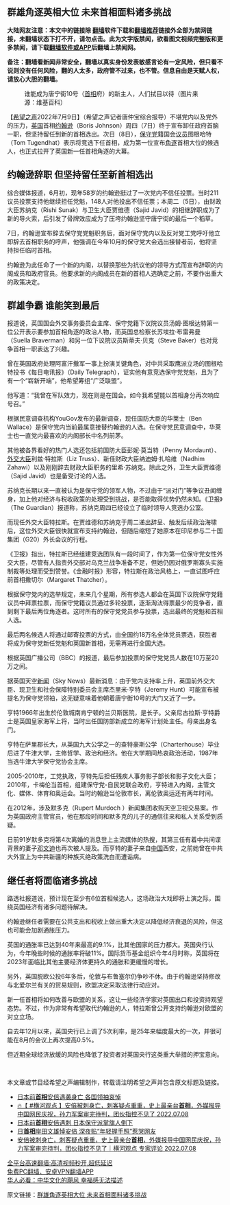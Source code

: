  <!-- 面包屑导航 --> <h2>群雄角逐英相大位 未来首相面料诸多挑战</h2> <p class="notice"><b>大陆网友注意：本文中的链接除 <a href="https://github.com/bannedbook/fanqiang" >翻墙</a>软件下载和<a href="https://github.com/killgcd/justmysocks/blob/master/README.md">翻墙推荐</a>链接外全部为禁网链接，未翻墙状态下打不开，请勿点击。此为文字版禁闻，欲看图文视频完整版和更多禁闻，请下载<a href="https://github.com/bannedbook/fanqiang">翻墙软件或APP</a>后翻墙上禁闻网。</p><p>备注：翻墙看新闻非常安全，翻墙以真实身份发表敏感言论有一定风险，但只看不说则没有任何风险，翻的人太多，政府管不过来，也不管。信息自由是天赋人权，请放心大胆的翻墙。</b></p>  <div class="entry"> <figure><figcaption>谁能成为唐宁街10号（<a href="https://www.bannedbook.org/bnews/tag/%e9%a6%96%e7%9b%b8/" class="st_tag internal_tag" rel="tag" title="标签 首相 下的日志">首相</a>府）的新主人，人们拭目以待（图片来源：维基百科）</figcaption></figure> <p>【<span class='wp_keywordlink_affiliate'><a href="https://www.soundofhope.org" title="希望之声" target="_blank">希望之声</a></span>2022年7月9日】（希望之声记者唐仲宝综合报导）不堪党内以及党外的压力，<a href="https://www.bannedbook.org/bnews/tag/%e8%8b%b1%e5%9b%bd/" class="st_tag internal_tag" rel="tag" title="标签 英国 下的日志">英国</a>首相<a href="https://www.bannedbook.org/bnews/tag/%e7%ba%a6%e7%bf%b0%e9%80%8a/" class="st_tag internal_tag" rel="tag" title="标签 约翰逊 下的日志">约翰逊</a>（Boris Johnson）周四（7日）终于宣布卸任政府首脑一职，但坚持留任到新的首相选出。次日（8日），<a href="https://www.bannedbook.org/bnews/tag/%e4%bf%9d%e5%ae%88%e5%85%9a/" class="st_tag internal_tag" rel="tag" title="标签 保守党 下的日志">保守党</a>籍国会<a href="https://www.bannedbook.org/bnews/tag/%e8%ae%ae%e5%91%98/" class="st_tag internal_tag" rel="tag" title="标签 议员 下的日志">议员</a>图根哈特（Tom Tugendhat）表示将竞选下任首相，成为第一位宣布<a href="https://www.bannedbook.org/bnews/tag/%E8%A7%92%E9%80%90/" class="st_tag internal_tag" rel="tag" title="标签 角逐 下的日志">角逐</a>首相大位的候选人，也正式拉开了英国新一任首相角逐的大幕。</p> <h2>约翰逊辞职 但坚持留任至新首相选出</h2> <p>综合媒体报道，6月初，现年58岁的约翰逊挺过了一次党内不信任投票。当时211议员投票支持他继续担任党魁，148人对他投出不信任票；本周二（5日），由财政大臣苏纳克（Rishi Sunak）与卫生大臣贾维德（Sajid Javid）的相继辞职成为了新的导火索，后引发了骨牌效应成为了压垮约翰逊坚守唐宁街的最后一个稻草。</p> <p>7日，约翰逊宣布辞去保守党党魁职务后，面对保守党内以及反对党工党呼吁他立即辞去首相职务的呼声，他强调在今年10月的保守党大会选出接替者前，他将坚持担任临时首相。</p> <p>约翰逊为此任命了一个新的内阁，以替换那些为抗议他的领导方式而宣布辞职的内阁成员和政府官员。他要求新的内阁成员在新的首相人选确定之前，不要作出重大的政策决定。</p> <h2>群雄争霸 谁能笑到最后</h2> <p>报道说，英国国会外交事务委员会主席、保守党籍下议院议员汤姆·图根达特第一位公开表示要参加首相角逐的政治人物，而英国总检察长苏埃拉·布雷弗曼（Suella Braverman）和另一位下议院议员斯蒂夫·贝克（Steve Baker）也对竞争首相一职表达了兴趣。</p> <p>曾在英国政府处理阿富汗撤军一事上扮演关键角色，对中共采取鹰派立场的图根哈特投书《每日电讯报》（Daily Telegraph），证实他有意竞选保守党党魁，且为了有一个“崭新开端”，他希望筹组“广泛联盟”。</p> <p>他写道：“我曾在军队效力，现在则是在国会。如今我希望能以首相身分再次响应号召。”</p> <p>根据民意调查机构YouGov发布的最新调查，现任国防大臣的华莱士（Ben Wallace）是保守党内当前最属意接替约翰逊的人选。在保守党民意调查中，华莱士也一直党内最喜欢的内阁部长中名列前茅。</p>  <p>其他被各界看好的热门人选还包括前国防大臣彭妮·莫当特（Penny Mordaunt）、<a href="https://www.bannedbook.org/bnews/tag/%E5%A4%96%E4%BA%A4%E5%A4%A7%E8%87%A3/" class="st_tag internal_tag" rel="tag" title="标签 外交大臣 下的日志">外交大臣</a>利兹·特拉斯（Liz Truss）、新任财政大臣纳迪姆·扎哈维（Nadhim Zahawi）以及刚刚辞去财政大臣职务的里希·苏纳克。除此之外，卫生大臣贾维德（Sajid Javid）也是备受讨论的人选。</p> <p>苏纳克长期以来一直被认为是保守党的领军人物，不过由于“派对门”等争议丑闻缠身，加上他对经济与税收政策的处理受到挑战，是否能取得优势仍然未知。《卫报》（The Guardian）报道称，苏纳克周四已经设立了临时领导人竞选办公室。</p> <p>而现任外交大臣特拉斯。在贾维德和苏纳克于周二递出辞呈、触发后续政治海啸后，这位外交大臣很快就宣布支持约翰逊，但随后缩短了她原本在印尼参与二十国集团（G20）外长会议的行程。</p> <p>《卫报》指出，特拉斯已经组建竞选团队有一段时间了，作为第一位保守党女性外交大臣，尽管有人指责外交部对乌克兰战争准备不足，但她仍因对俄罗斯寡头实施制裁等处理而受到赞誉。《金融时报》形容，特拉斯在政治风格上，一直试图呼应前首相撒切尔（Margaret Thatcher）。</p> <p>根据保守党内的选举规定，未来几个星期，所有参选人都会在英国下议院保守党籍议员中拜票拉票，而保守党籍议员通过多轮投票，逐渐淘汰得票最少的竞争者，直到剩下最后两位角逐者。这时所有的保守党党员参与投票，选出最终的党魁和首相人选。</p> <p>最后两名候选人将通过邮寄投票的方式，由全国约18万名全体党员票选，获胜者将成为保守党新任党魁和英国新首相，无需再进行全国大选。</p> <p>根据英国广播公司（BBC）的报道，最后参加投票的保守党党员人数在10万至20万之间。</p> <p>据英国天空<span class='wp_keywordlink_affiliate'><a href="https://www.bannedbook.org/" title="新闻">新闻</a></span>（Sky News）最新消息：由于党内支持率上升，英国前外交大臣、现卫生和社会保障特别委员会主席杰里米·亨特（Jeremy Hunt）可能宣布被提名为保守党领袖，这无疑意味着他朝着唐宁街10号的大门又近了一步。</p>  <p>亨特1966年出生於伦敦城南肯宁顿的兰贝斯医院，是长子。父亲尼古拉斯·亨特爵士是英国皇家海军上将，当时出任国防部新成立的海军计划处主任。母亲出身名门。</p> <p>亨特在萨里郡长大，从英国九大公学之一的查特豪斯公学（Charterhouse）毕业后进了牛津大学，主修哲学、政治和经济。他在大学期间热衷政治活动，1987年当选牛津大学保守党协会主席。</p> <p>2005-2010年，工党执政，亨特先后担任残疾人事务影子部长和影子文化大臣；2010年，卡梅伦当首相，组建保守党-自民党联合政府，亨特进入内阁，主管文化、媒体、体育和奥运会。当时约翰逊当伦敦市长，离伦敦奥运还有两年时间。</p> <p>在2012年，涉及默多克（Rupert Murdoch ）新闻集团收购天空卫视交易案。作为英国政府主管官员，他在那段时间和默多克的儿子的通信往来和私人关系受到质疑。</p> <p>日前91岁默多克将第4次离婚的消息登上主流媒体的热搜，其第三任有着中共间谍背景的妻子<span class='wp_keywordlink'><a href="https://www.bannedbook.org/forum2/topic3076.html" title="《传奇女谍-邓文迪传》" target="_blank">邓文迪</a></span>也再次被人提及。而亨特的妻子来自<span class='wp_keywordlink_affiliate'><a href="https://www.bannedbook.org/" title="中国" target="_blank">中国</a></span>西安，之前她曾在中共大外宣上为中共新疆的种族灭绝政策洗白而遭诟病。</p> <h2>继任者将面临诸多挑战</h2> <p>路透社报道说，预计现在至少有6位首相候选人，这场政治大戏即将上演之际，围绕英国经济有诸多问题待解决。</p> <p>约翰逊继任者需要在公共支出和税收上做出重大决定以降低经济衰退的风险，但这也可能会加剧通胀压力。</p> <p>英国的通胀率已达到40年来最高的9.1%，比其他国家的压力都大。英国央行认为，今年晚些时候的通胀率将破11%。国际货币基金组织今年4月时称，英国将在2023年面临比其他主要经济体更持久的通胀和更缓慢的增长。</p>  <p>另外，英国脱欧公投6年多后，伦敦与布鲁塞尔仍争吵不休。由于约翰逊坚持修改与北爱尔兰有关的贸易规则，欧盟决定采取法律行动应对。</p> <p>新一任首相将如何改善与欧盟的关系，这让一些经济学家对英国出口和投资持观望态势。不过，作为非常有希望取代约翰逊的人，特拉斯曾公开支持约翰逊对欧盟的对立立场。</p> <p>自去年12月以来，英国央行已上调了5次利率，是25年来幅度最大的一次，并很可能在8月的会议上再次提高0.5%。</p> <p>但近期全球经济放缓的风险也降低了投资者对英国央行这类重大举措的押宝意向。</p> <p> </p> <p>本文章或节目经希望之声编辑制作，转载请注明希望之声并包含原文标题及链接。 </p> <div id="taboola-mid-1"></div>  <ul class='op-related-articles' title='相关阅读'> <li><a href='https://www.bannedbook.org/bnews/bannedvideo/20220709/1755983.html' target='_blank'>日本前<b>首相</b>安倍遇袭身亡 各国领袖哀悼</a></li> <li><a href='https://www.bannedbook.org/bnews/bannedvideo/20220709/1755964.html' target='_blank'>🔥【 #横河观点 】安倍被刺身亡，刺客疑点重重，史上最亲台<b>首相</b>，外媒报导中国网民庆祝，孙力军案审完待判，团伙指控不见了 2022.07.08</a></li> <li><a href='https://www.bannedbook.org/bnews/bannedvideo/20220709/1755960.html' target='_blank'>日本前<b>首相</b>安倍遇刺 日本保守派掌旗人倒下</a></li> <li><a href='https://www.bannedbook.org/bnews/worldnews/20220709/1755933.html' target='_blank'>日<b>首相</b>岸田文雄悼安倍 深夜贴“年轻握手照”惹哭网友</a></li> <li><a href='https://www.bannedbook.org/bnews/bannedvideo/20220709/1755912.html' target='_blank'>安倍被刺身亡，刺客疑点重重，史上最亲台<b>首相</b>，外媒报导中国网民庆祝，孙力军案审完待判，团伙指控不见了｜横河观点 专家评论 2022.07.08</a></li> </ul> <p class="texttj"> <a href="https://github.com/bannedbook/fanqiang/wiki/V2ray%E6%9C%BA%E5%9C%BA" target="_blank">全平台高速翻墙:高清视频秒开,超低延迟</a><br/> <a href="https://github.com/bannedbook/fanqiang/wiki/%E7%A6%81%E9%97%BB%E7%BD%91%E5%AE%89%E5%8D%93%E7%BF%BB%E5%A2%99%E6%96%B0%E9%97%BBAPP" target="_blank">免费PC翻墙、安卓VPN翻墙APP</a><br/> <a href="https://www.bannedbook.org/bnews/comments/20220220/1694796.html" target="_blank">华人必看：中华文化的飓风 幸福感无法描述</a> </p><p>原文链接：<a class="src_link"  href="https://www.soundofhope.org/post/635966" target="_blank">群雄角逐英相大位 未来首相面料诸多挑战</a></p> <a name='sharetosocial'></a>  <div style="margin-bottom:5px;padding-bottom:5px;clear:both"> <div id="archive-pix-1" class="banner-ads"> <!-- AuctionX Display platform tag START --> <div id="27602x728x90x621x_ADSLOT1" clicktrack="%%CLICK_URL_ESC%%"></div>  <!-- AuctionX Display platform tag END --> </div> <div id="archive-pix-2" class="banner-ads"> <!-- AuctionX Display platform tag START --> <div id="27556x300x250x621x_ADSLOT1" clicktrack="%%CLICK_URL_ESC%%" style="margin:0 auto;text-align:center"></div>  <!-- AuctionX Display platform tag END --> </div> </div>  <div id="archive-pix-1" class="banner-ads"> <!-- AuctionX Display platform tag START --> <div id="27603x728x90x621x_ADSLOT1" clicktrack="%%CLICK_URL_ESC%%"></div>  <!-- AuctionX Display platform tag END --> </div> </div><!--END ENTRY--> 